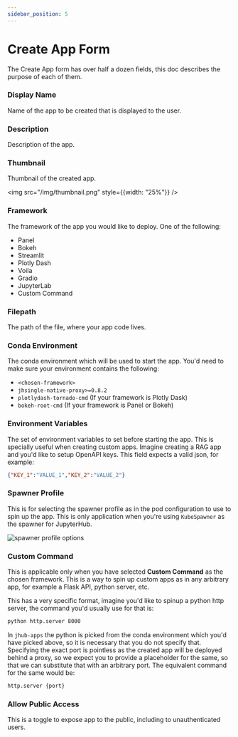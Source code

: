 ```yaml
---
sidebar_position: 5
---
```


# Create App Form

The Create App form has over half a dozen fields, this doc describes the purpose of each of them.  

### Display Name

Name of the app to be created that is displayed to the user. 

### Description

Description of the app.

### Thumbnail

Thumbnail of the created app.

<img src="/img/thumbnail.png" style={{width: "25%"}} />


### Framework

The framework of the app you would like to deploy. One of the following:

- Panel
- Bokeh
- Streamlit
- Plotly Dash
- Voila
- Gradio
- JupyterLab
- Custom Command

### Filepath

The path of the file, where your app code lives.

### Conda Environment

The conda environment which will be used to start the app. You'd need to make sure your environment
contains the following:

- `<chosen-framework>`
- `jhsingle-native-proxy>=0.8.2`
- `plotlydash-tornado-cmd` (If your framework is Plotly Dask)
- `bokeh-root-cmd` (If your framework is Panel or Bokeh)

### Environment Variables

The set of environment variables to set before starting the app. This is specially
useful when creating custom apps. Imagine creating a RAG app and you'd like to setup
OpenAPI keys. This field expects a valid json, for example:

```json
{"KEY_1":"VALUE_1","KEY_2":"VALUE_2"}
```

### Spawner Profile

This is for selecting the spawner profile as in the pod configuration to use to
spin up the app. This is only application when you're using `KubeSpawner` as the
spawner for JupyterHub.

![spawner profile options](/img/spawner-profiles-dropdown.png)

### Custom Command

This is applicable only when you have selected **Custom Command** as the
chosen framework. This is a way to spin up custom apps as in any arbitrary app, for example
a Flask API, python server, etc.

This has a very specific format, imagine you'd like to spinup a python http server, the
command you'd usually use for that is:

```bash
python http.server 8000
```

In `jhub-apps` the python is picked from the conda environment which you'd have picked
above, so it is necessary that you do not specify that. Specifying the exact port is
pointless as the created app will be deployed behind a proxy, so we expect you to
provide a placeholder for the same, so that we can substitute that with an arbitrary port.
The equivalent command for the same would be:

```bash
http.server {port}
```

### Allow Public Access

This is a toggle to expose app to the public, including to unauthenticated users.
